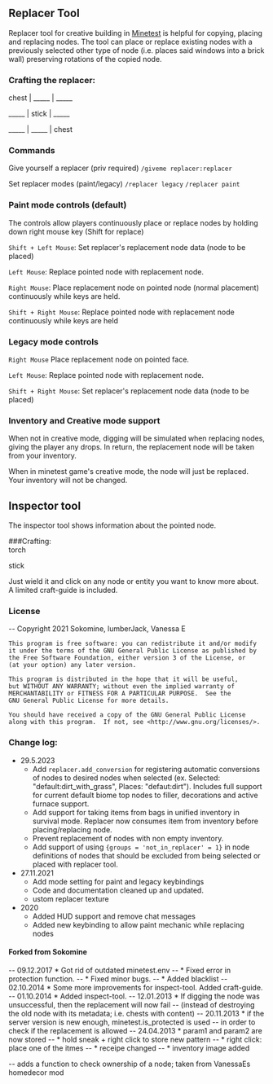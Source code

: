  ## Replacer Tool

Replacer tool for creative building in [Minetest](http://minetest.net) is helpful for copying, placing and replacing nodes. The tool can place or replace existing nodes with a previously selected other type of node (i.e. places said windows into a brick wall) preserving rotations of the copied node.

### Crafting the replacer:   
chest | _____ | _____ 

_____ | stick | _____

_____ | _____ | chest 

### Commands
Give yourself a replacer (priv required) `/giveme replacer:replacer`

Set replacer modes (paint/legacy) `/replacer legacy` `/replacer paint`

### Paint mode controls (default)
   The controls allow players continuously place or replace nodes by holding down right mouse key (Shift for replace)

   `Shift + Left Mouse`:  Set replacer's replacement node data (node to be placed)
   
   `Left Mouse`:          Replace pointed node with replacement node.
   
   `Right Mouse`:         Place replacement node on pointed node (normal placement) continuously while keys are held.
   
   `Shift + Right Mouse`: Replace pointed node with replacement node continuously while keys are held

### Legacy mode controls
   `Right Mouse` Place replacement node on pointed face.
  
   `Left Mouse`: Replace pointed node with replacement node.
   
   `Shift + Right Mouse`: Set replacer's replacement node data (node to be placed)

### Inventory and Creative mode support
When not in creative mode, digging will be simulated when replacing nodes, giving the player any drops. In return, the replacement node will be taken from your inventory.

When in minetest game's creative mode, the node will just be replaced. Your inventory will not be changed.

## Inspector tool
   The inspector tool shows information about the pointed node.

###Crafting:    
torch

stick

Just wield it and click on any node or entity you want to know more about. A limited craft-guide is included.

### License
-- Copyright 2021 Sokomine, lumberJack, Vanessa E

    This program is free software: you can redistribute it and/or modify
    it under the terms of the GNU General Public License as published by
    the Free Software Foundation, either version 3 of the License, or
    (at your option) any later version.

    This program is distributed in the hope that it will be useful,
    but WITHOUT ANY WARRANTY; without even the implied warranty of
    MERCHANTABILITY or FITNESS FOR A PARTICULAR PURPOSE.  See the
    GNU General Public License for more details.

    You should have received a copy of the GNU General Public License
    along with this program.  If not, see <http://www.gnu.org/licenses/>.
### Change log: 
- 29.5.2023
   - Add `replacer.add_conversion` for registering automatic conversions of nodes to desired nodes when selected (ex. Selected: "default:dirt_with_grass", Places: "defaut:dirt"). Includes full support for current default biome top nodes to filler, decorations and active furnace support.
   - Add support for taking items from bags in unified inventory in survival mode. Replacer now consumes item from inventory before placing/replacing node.
   - Prevent replacement of nodes with non empty inventory.
   - Add support of using `{groups = 'not_in_replacer' = 1}` in node definitions of nodes that should be excluded from being selected or placed with replacer tool.  
- 27.11.2021   
   - Add mode setting for paint and legacy keybindings
   - Code and documentation cleaned up and updated.
   - ustom replacer texture
- 2020         
   - Added HUD support and remove chat messages
   - Added new keybinding to allow paint mechanic while replacing nodes

#### Forked from Sokomine 

-- 09.12.2017 * Got rid of outdated minetest.env
--            * Fixed error in protection function.
--            * Fixed minor bugs.
--            * Added blacklist
-- 02.10.2014 * Some more improvements for inspect-tool. Added craft-guide.
-- 01.10.2014 * Added inspect-tool.
-- 12.01.2013 * If digging the node was unsuccessful, then the replacement will now fail
--              (instead of destroying the old node with its metadata; i.e. chests with content)
-- 20.11.2013 * if the server version is new enough, minetest.is_protected is used
--              in order to check if the replacement is allowed
-- 24.04.2013 * param1 and param2 are now stored
--            * hold sneak + right click to store new pattern
--            * right click: place one of the itmes 
--            * receipe changed
--            * inventory image added
    
-- adds a function to check ownership of a node; taken from VanessaEs homedecor mod